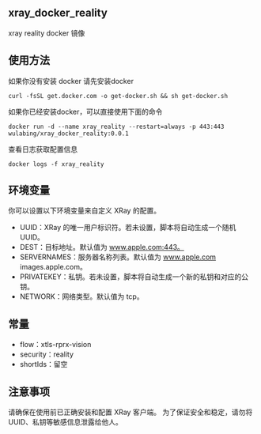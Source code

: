 ## xray_docker_reality
xray reality  docker 镜像

## 使用方法
如果你没有安装 docker 请先安装docker

```
curl -fsSL get.docker.com -o get-docker.sh && sh get-docker.sh
```

如果你已经安装docker，可以直接使用下面的命令


```
docker run -d --name xray_reality --restart=always -p 443:443 wulabing/xray_docker_reality:0.0.1
```

查看日志获取配置信息

```
docker logs -f xray_reality
```


## 环境变量
你可以设置以下环境变量来自定义 XRay 的配置。
* UUID：XRay 的唯一用户标识符。若未设置，脚本将自动生成一个随机 UUID。
* DEST：目标地址。默认值为 www.apple.com:443。
* SERVERNAMES：服务器名称列表。默认值为 www.apple.com images.apple.com。
* PRIVATEKEY：私钥。若未设置，脚本将自动生成一个新的私钥和对应的公钥。
* NETWORK：网络类型。默认值为 tcp。

## 常量
* flow：xtls-rprx-vision
* security：reality
* shortIds：留空

## 注意事项
请确保在使用前已正确安装和配置 XRay 客户端。
为了保证安全和稳定，请勿将 UUID、私钥等敏感信息泄露给他人。